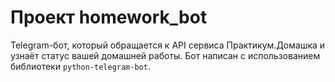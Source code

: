 # Проект homework_bot
Telegram-бот, который обращается к API сервиса Практикум.Домашка и узнаёт статус вашей домашней работы.
Бот написан с использованием библиотеки `python-telegram-bot`.
